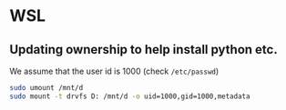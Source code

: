 # WSL

## Updating ownership to help install python etc.

We assume that the user id is 1000 (check `/etc/passwd`)

``` bash
sudo umount /mnt/d
sudo mount -t drvfs D: /mnt/d -o uid=1000,gid=1000,metadata
```
